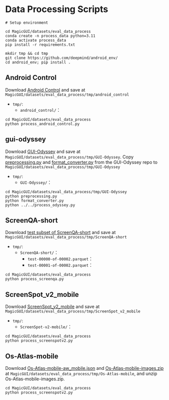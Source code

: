 # Data Processing Scripts

```
# Setup environment

cd MagicGUI/datasets/eval_data_process
conda create -n process_data python=3.11
conda activate process_data
pip install -r requirements.txt

mkdir tmp && cd tmp
git clone https://github.com/deepmind/android_env/
cd android_env; pip install .
```

## Android Control

Download [Android Control](https://github.com/google-research/google-research/tree/master/android_control) and save at ``MagicGUI/datasets/eval_data_process/tmp/android_control`` 
- `tmp/`: 
  - `android_control/`：
```
cd MagicGUI/datasets/eval_data_process
python process_android_control.py
```

## gui-odyssey

Download [GUI-Odyssey](https://github.com/OpenGVLab/GUI-Odyssey?tab=readme-ov-file) and save at ``MagicGUI/datasets/eval_data_process/tmp/GUI-Odyssey``. Copy [preprocessing.py](https://github.com/OpenGVLab/GUI-Odyssey/blob/master/data/preprocessing.py) and [format_converter.py](https://github.com/OpenGVLab/GUI-Odyssey/blob/master/data/format_converter.py) from the GUI-Odyssey repo to ``MagicGUI/datasets/eval_data_process/tmp/GUI-Odyssey``
- `tmp/`: 
  - `GUI-Odyssey/`：
```
cd MagicGUI/datasets/eval_data_process/tmp/GUI-Odyssey
python preprocessing.py
python format_converter.py
python ../../process_odyssey.py
```

## ScreenQA-short

Download [test subset of ScreenQA-short](https://huggingface.co/datasets/rootsautomation/RICO-ScreenQA-Short/tree/main/data) and save at ``MagicGUI/datasets/eval_data_process/tmp/ScreenQA-short``
- `tmp/`: 
  - `ScreenQA-short/`：
    - `test-00000-of-00002.parquet`：
    - `test-00001-of-00002.parquet`：
```
cd MagicGUI/datasets/eval_data_process
python process_screenqa.py
```

## ScreenSpot_v2_mobile

Download [ScreenSpot_v2_mobile](https://huggingface.co/datasets/HongxinLi/ScreenSpot_v2) and save at ``MagicGUI/datasets/eval_data_process/tmp/ScreenSpot_v2_mobile``
- `tmp/`: 
  - `ScreenSpot-v2-mobile/`：
```
cd MagicGUI/datasets/eval_data_process
python process_screenspotv2.py
```

## Os-Atlas-mobile

Download [Os-Atlas-mobile-aw_mobile.json](https://huggingface.co/datasets/OS-Copilot/OS-Atlas-data/blob/main/mobile_domain/aw_mobile.json) and [Os-Atlas-mobile-images.zip](https://huggingface.co/datasets/OS-Copilot/OS-Atlas-data/blob/main/mobile_domain/mobile_images.zip) at ``MagicGUI/datasets/eval_data_process/tmp/Os-Atlas-mobile``, and unzip Os-Atlas-mobile-images.zip.

```
cd MagicGUI/datasets/eval_data_process
python process_screenspotv2.py
```
